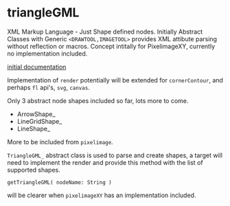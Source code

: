# triangleGML
  
XML Markup Language - Just Shape defined nodes.
Initially Abstract Classes with Generic ```<DRAWTOOL,IMAGETOOL>``` provides XML attibute parsing without reflection or macros.
Concept intitally for PixelimageXY, currently no implementation included.

[initial documentation](https://nanjizal.github.io/triangleGML/pages/)
  
Implementation of `render` potentially will be extended for `cornerContour`, and perhaps `fl` api's, `svg`, `canvas`.

Only 3 abstract node shapes included so far, lots more to come.
  
- ArrowShape_
- LineGridShape_
- LineShape_

More to be included from `pixelimage`.

`TriangleGML_` abstract class is used to parse and create shapes, a target will need to implement the render and provide this method with the list of supported shapes.
  
```getTriangleGML( nodeName: String )```
  
will be clearer when `pixelimageXY` has an implementation included.
